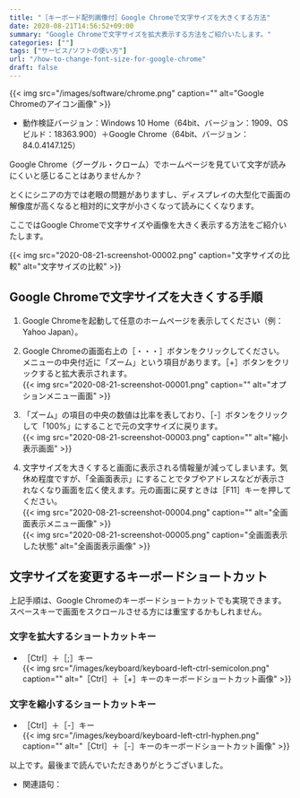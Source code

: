 ```yaml
---
title: "［キーボード配列画像付］Google Chromeで文字サイズを大きくする方法"
date: 2020-08-21T14:56:52+09:00
summary: "Google Chromeで文字サイズを拡大表示する方法をご紹介いたします。"
categories: [""]
tags: ["サービス/ソフトの使い方"]
url: "/how-to-change-font-size-for-google-chrome"
draft: false
---
```


{{< img src="/images/software/chrome.png" caption="" alt="Google Chromeのアイコン画像" >}}

- 動作検証バージョン：Windows 10 Home（64bit、バージョン：1909、OSビルド：18363.900）＋Google Chrome（64bit、バージョン：84.0.4147.125）

Google Chrome（グーグル・クローム）でホームページを見ていて文字が読みにくいと感じることはありませんか？

とくにシニアの方では老眼の問題がありますし、ディスプレイの大型化で画面の解像度が高くなると相対的に文字が小さくなって読みにくくなります。

ここではGoogle Chromeで文字サイズや画像を大きく表示する方法をご紹介いたします。

{{< img src="2020-08-21-screenshot-00002.png" caption="文字サイズの比較" alt="文字サイズの比較" >}}

## Google Chromeで文字サイズを大きくする手順

1. Google Chromeを起動して任意のホームページを表示してください（例：Yahoo Japan）。  

2. Google Chromeの画面右上の［・・・］ボタンをクリックしてください。メニューの中央付近に「ズーム」という項目があります。［+］ボタンをクリックすると拡大表示されます。  
{{< img src="2020-08-21-screenshot-00001.png" caption="" alt="オプションメニュー画面" >}}

3. 「ズーム」の項目の中央の数値は比率を表しており、［-］ボタンをクリックして「100%」にすることで元の文字サイズに戻ります。  
{{< img src="2020-08-21-screenshot-00003.png" caption="" alt="縮小表示画面" >}}

4. 文字サイズを大きくすると画面に表示される情報量が減ってしまいます。気休め程度ですが、「全画面表示」にすることでタブやアドレスなどが表示されなくなり画面を広く使えます。元の画面に戻すときは［F11］キーを押してください。  
{{< img src="2020-08-21-screenshot-00004.png" caption="" alt="全画面表示メニュー画像" >}}  
{{< img src="2020-08-21-screenshot-00005.png" caption="全画面表示した状態" alt="全画面表示画像" >}}

## 文字サイズを変更するキーボードショートカット

上記手順は、Google Chromeのキーボードショートカットでも実現できます。スペースキーで画面をスクロールさせる方には重宝するかもしれません。

### 文字を拡大するショートカットキー

- ［Ctrl］＋［;］キー  
{{< img src="/images/keyboard/keyboard-left-ctrl-semicolon.png" caption="" alt="［Ctrl］＋［+］キーのキーボードショートカット画像" >}}

### 文字を縮小するショートカットキー

- ［Ctrl］＋［-］キー  
{{< img src="/images/keyboard/keyboard-left-ctrl-hyphen.png" caption="" alt="［Ctrl］＋［-］キーのキーボードショートカット画像" >}}

以上です。最後まで読んでいただきありがとうございました。

- 関連語句：
